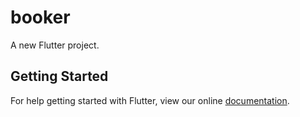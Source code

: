 # booker

A new Flutter project.

## Getting Started

For help getting started with Flutter, view our online
[documentation](http://flutter.io/).
